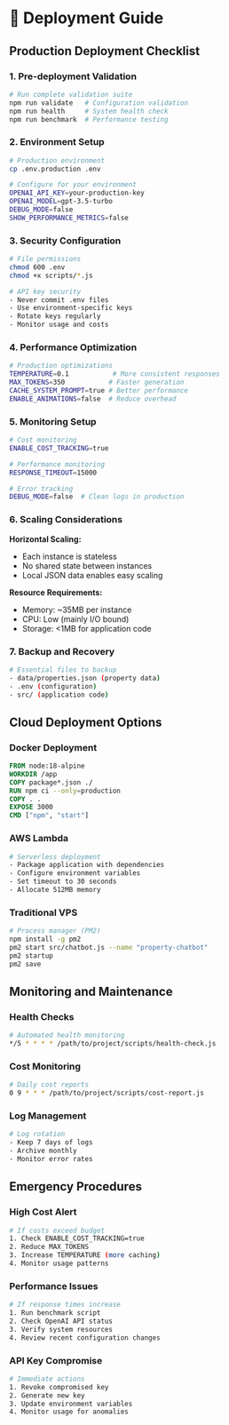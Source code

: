 # 🚀 Deployment Guide

## Production Deployment Checklist

### 1. Pre-deployment Validation

```bash
# Run complete validation suite
npm run validate   # Configuration validation
npm run health     # System health check  
npm run benchmark  # Performance testing
```

### 2. Environment Setup

```bash
# Production environment
cp .env.production .env

# Configure for your environment
OPENAI_API_KEY=your-production-key
OPENAI_MODEL=gpt-3.5-turbo
DEBUG_MODE=false
SHOW_PERFORMANCE_METRICS=false
```

### 3. Security Configuration

```bash
# File permissions
chmod 600 .env
chmod +x scripts/*.js

# API key security
- Never commit .env files
- Use environment-specific keys
- Rotate keys regularly
- Monitor usage and costs
```

### 4. Performance Optimization

```bash
# Production optimizations
TEMPERATURE=0.1           # More consistent responses
MAX_TOKENS=350           # Faster generation
CACHE_SYSTEM_PROMPT=true # Better performance
ENABLE_ANIMATIONS=false  # Reduce overhead
```

### 5. Monitoring Setup

```bash
# Cost monitoring
ENABLE_COST_TRACKING=true

# Performance monitoring  
RESPONSE_TIMEOUT=15000

# Error tracking
DEBUG_MODE=false  # Clean logs in production
```

### 6. Scaling Considerations

**Horizontal Scaling:**
- Each instance is stateless
- No shared state between instances
- Local JSON data enables easy scaling

**Resource Requirements:**
- Memory: ~35MB per instance
- CPU: Low (mainly I/O bound)
- Storage: <1MB for application code

### 7. Backup and Recovery

```bash
# Essential files to backup
- data/properties.json (property data)
- .env (configuration)
- src/ (application code)
```

## Cloud Deployment Options

### Docker Deployment

```dockerfile
FROM node:18-alpine
WORKDIR /app
COPY package*.json ./
RUN npm ci --only=production
COPY . .
EXPOSE 3000
CMD ["npm", "start"]
```

### AWS Lambda

```bash
# Serverless deployment
- Package application with dependencies
- Configure environment variables
- Set timeout to 30 seconds
- Allocate 512MB memory
```

### Traditional VPS

```bash
# Process manager (PM2)
npm install -g pm2
pm2 start src/chatbot.js --name "property-chatbot"
pm2 startup
pm2 save
```

## Monitoring and Maintenance

### Health Checks

```bash
# Automated health monitoring
*/5 * * * * /path/to/project/scripts/health-check.js
```

### Cost Monitoring

```bash
# Daily cost reports
0 9 * * * /path/to/project/scripts/cost-report.js
```

### Log Management

```bash
# Log rotation
- Keep 7 days of logs
- Archive monthly
- Monitor error rates
```

## Emergency Procedures

### High Cost Alert

```bash
# If costs exceed budget
1. Check ENABLE_COST_TRACKING=true
2. Reduce MAX_TOKENS
3. Increase TEMPERATURE (more caching)
4. Monitor usage patterns
```

### Performance Issues

```bash
# If response times increase
1. Run benchmark script
2. Check OpenAI API status
3. Verify system resources
4. Review recent configuration changes
```

### API Key Compromise

```bash
# Immediate actions
1. Revoke compromised key
2. Generate new key
3. Update environment variables
4. Monitor usage for anomalies
```
